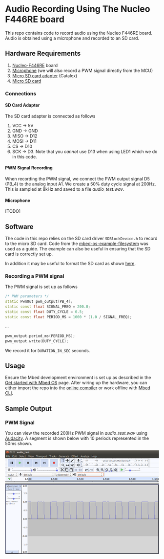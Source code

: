 # Audio Recording Using The Nucleo F446RE board

This repo contains code to record audio using the Nucleo F446RE board. Audio is obtained using a microphone and recorded to an SD card.

## Hardware Requirements

1. [Nucleo-F446RE](https://os.mbed.com/platforms/ST-Nucleo-F446RE/) board
1. [Microphone](https://www.adafruit.com/product/2716) (we will also record a PWM signal directly from the MCU)
1. [Micro SD card adapter](https://store.nerokas.co.ke/index.php?route=product/product&product_id=1082) (Catalex)
1. [Micro SD card](https://store.nerokas.co.ke/index.php?route=product/product&product_id=666)

### Connections

#### SD Card Adapter
The SD card adapter is connected as follows
1. VCC -> 5V
1. GND -> GND 
1. MISO -> D12
1. MOSI -> D11
1. CS -> D10
1. SCK -> D3. Note that you *cannot* use D13 when using LED1 which we do in this code. 

#### PWM Signal Recording
When recording the PWM signal, we connect the PWM output signal D5 (PB_4) to the analog input A1.
We create a 50% duty cycle signal at 200Hz. This is sampled at 8kHz and saved to a file *audio_test.wav*.

#### Microphone
[TODO]
## Software

The code in this repo relies on the SD card driver `SDBlockDevice.h` to record to the micro SD card. Code from the [mbed-os-example-filesystem](https://github.com/ARMmbed/mbed-os-example-filesystem) was used as a guide. The example can also be useful in ensuring that the SD card is correctly set up.

In addition it may be useful to format the SD card as shown [here](https://os.mbed.com/users/janjongboom/code/format-sd-card/).


### Recording a PWM signal
The PWM signal is set up as follows
```cpp
/* PWM parameters */
static PwmOut pwm_output(PB_4);
static const float SIGNAL_FREQ = 200.0;
static const float DUTY_CYCLE = 0.5;
static const float PERIOD_MS = 1000 * (1.0 / SIGNAL_FREQ);

```
...

```cpp
pwm_output.period_ms(PERIOD_MS);      
pwm_output.write(DUTY_CYCLE);
```

We record it for `DURATION_IN_SEC` seconds. 


## Usage
Ensure the Mbed development environment is set up as described in the [Get started with Mbed OS](https://os.mbed.com/docs/latest/tutorials/mbed-os-quick-start.html) page.
After wiring up the hardware, you can either import the repo into the [online compiler](https://os.mbed.com/docs/latest/tutorials/quick-start-online.html) or work offline with [Mbed CLI](https://os.mbed.com/docs/latest/tutorials/quick-start-offline.html).

## Sample Output

### PWM Signal
You can view the recorded 200Hz PWM signal in *audio_test.wav* using [Audacity](https://www.audacityteam.org/). A segment is shown below with 10 periods represented in the 50ms shown.

![Audacity screenshot](img/audacity_audio.png)

